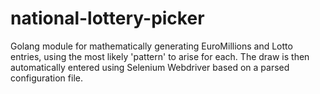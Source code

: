 # national-lottery-picker
Golang module for mathematically generating EuroMillions and Lotto entries, using the most likely 'pattern' to arise for each. The draw is then automatically entered using Selenium Webdriver based on a parsed configuration file.

